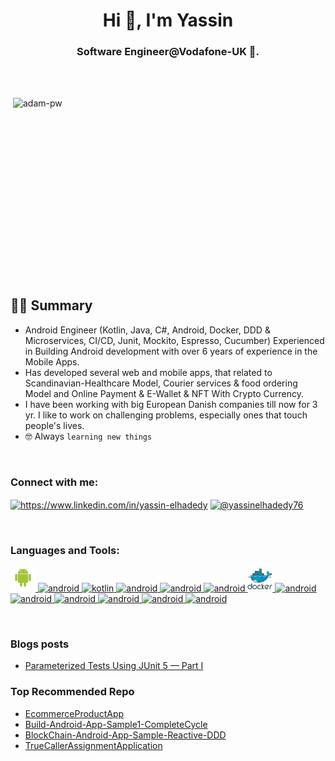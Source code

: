 <h1 align="center">Hi 👋, I'm Yassin</h1>
<h3 align="center">Software Engineer@Vodafone-UK 🌟.</h3>
<br>
<br>

<p><img align="right" src="https://github.com/abhisheknaiidu/abhisheknaiidu/blob/master/code.gif?raw=true" alt="adam-pw" width="500" height="320"/></p>

## :sassy_man:  Summary
-  Android Engineer (Kotlin, Java, C#, Android, Docker, DDD & Microservices, CI/CD, Junit, Mockito, Espresso, Cucumber) Experienced in Building Android development with over 6 years of experience in the Mobile Apps.
-  Has developed several web and mobile apps, that related to Scandinavian-Healthcare Model, Courier services & food ordering Model and Online Payment & E-Wallet & NFT With Crypto Currency.
-  I have been working with big European Danish companies till now for 3 yr. I like to work on challenging problems, especially ones that touch people's lives.
- :nerd_face: Always `learning new things`

<br>
<h3 align="left">Connect with me:</h3>
<p align="left">
<a href="https://www.linkedin.com/in/yassin-elhadedy" target="blank"><img align="center" src="https://raw.githubusercontent.com/rahuldkjain/github-profile-readme-generator/master/src/images/icons/Social/linked-in-alt.svg" alt="https://www.linkedin.com/in/yassin-elhadedy" height="30" width="40" /></a>
<a href="https://medium.com/%40yassinelhadedy76" target="blank"><img align="center" src="https://img.shields.io/badge/Medium-12100E?style=for-the-badge&logo=medium&logoColor=white" alt="@yassinelhadedy76" height="30" width="40" /></a>
</p>
<br>
<h3 align="left">Languages and Tools:</h3>
<p align="left"> <a href="https://developer.android.com" target="_blank" rel="noreferrer"> <img
      src="https://raw.githubusercontent.com/devicons/devicon/master/icons/android/android-original-wordmark.svg"
      alt="android" width="40" height="40" /> </a> <a href="https://pub.dev/" target="_blank" rel="noreferrer"> <img
      src="https://www.vectorlogo.zone/logos/flutterio/flutterio-icon.svg"
      alt="android" width="40" height="40" /> </a><a href="https://kotlinlang.org" target="_blank" rel="noreferrer">
    <img src="https://www.vectorlogo.zone/logos/kotlinlang/kotlinlang-icon.svg" alt="kotlin" width="40" height="40" />
  </a> <a href="https://developer.android.com/codelabs/build-your-first-android-app" target="_blank" rel="noreferrer"> <img
      src="https://www.vectorlogo.zone/logos/java/java-vertical.svg"
      alt="android" width="40" height="40" /> </a> <a href="https://github.com/features/actions" target="_blank" rel="noreferrer"> <img
      src="https://www.svgrepo.com/show/306098/githubactions.svg"
      alt="android" width="40" height="40" /> </a> <a href="https://circleci.com" target="_blank" rel="noreferrer"> <img
      src="https://www.vectorlogo.zone/logos/circleci/circleci-icon.svg"
      alt="android" width="40" height="40" /> </a> <a href="https://www.docker.com/" target="_blank" rel="noreferrer"> <img
      src="https://raw.githubusercontent.com/devicons/devicon/master/icons/docker/docker-original-wordmark.svg"
      alt="android" width="40" height="40" /> </a> <a href="https://www.vagrantup.com/" target="_blank" rel="noreferrer"> <img
      src="https://www.vectorlogo.zone/logos/vagrantup/vagrantup-icon.svg"
      alt="android" width="40" height="40" /> </a> <a href="https://developers.google.com/ar/develop/java/quickstart" target="_blank" rel="noreferrer"> <img
      src="https://cdn.worldvectorlogo.com/logos/google-arcore.svg"
      alt="android" width="40" height="40" /> </a> <a href="https://junit.org/junit4/" target="_blank" rel="noreferrer"> <img
      src="https://plugins.jetbrains.com/files/15718/107198/icon/pluginIcon.svg"
      alt="android" width="40" height="40" /> </a> <a href="http://robolectric.org/" target="_blank" rel="noreferrer"> <img
      src="https://miro.medium.com/max/700/1*HS2LVaCO3h89VHfQ0uy3mw.png"
      alt="android" width="40" height="40" /> </a> <a href="https://cucumber.io/docs/installation/" rel="noreferrer"> <img
      src="https://static.javatpoint.com/tutorial/cucumber/images/cucumber-testing-tutorial.png"
      alt="android" width="40" height="40" /> </a> <a href="https://developer.android.com/training/testing/espresso" rel="noreferrer"> <img
      src="https://developer.android.com/images/training/testing/espresso.png"
      alt="android" width="40" height="40" /> </a> 
  </p>
<br>

### Blogs posts
<!-- BLOG-POST-LIST:START -->
- [Parameterized Tests Using JUnit 5 — Part I](https://medium.com/@yassinelhadedy76/parameterized-tests-using-junit-5-part-i-59d26842142a?source=user_profile---------0----------------------------)
<!-- BLOG-POST-LIST:END -->

### Top Recommended Repo
<!-- BLOG-POST-LIST:START -->
- [EcommerceProductApp](https://github.com/YassinELhadedy/EcommerceProductApp)
- [Build-Android-App-Sample1-CompleteCycle](https://github.com/YassinELhadedy/Build-Android-App-Sample1-CompleteCycle)
- [BlockChain-Android-App-Sample-Reactive-DDD](https://github.com/YassinELhadedy/BlockChain-Android-App-Sample-Reactive-DDD)
- [TrueCallerAssignmentApplication](https://github.com/YassinELhadedy/TrueCallerAssignmentApplication)
<!-- BLOG-POST-LIST:END -->
